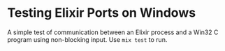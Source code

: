 # Testing Elixir Ports on Windows

A simple test of communication between an Elixir process and a Win32 C program using
non-blocking input. Use `mix test` to run.